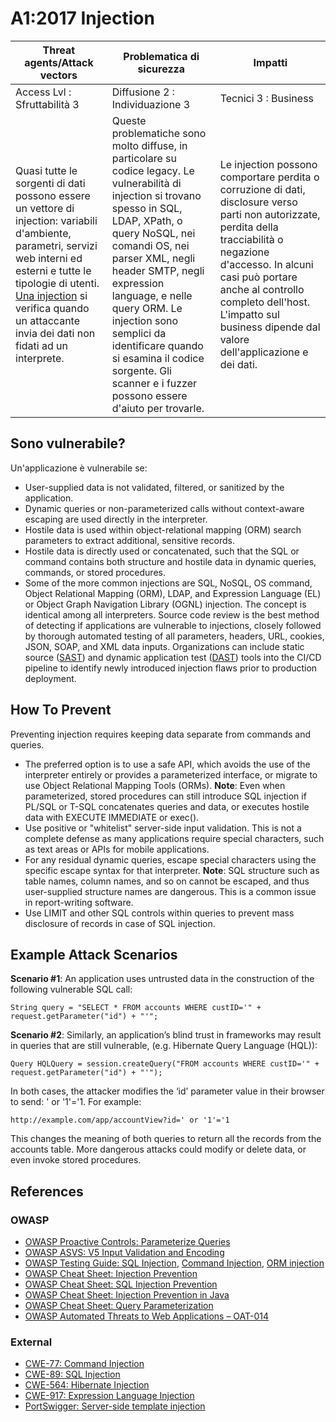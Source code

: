 # A1:2017 Injection

| Threat agents/Attack vectors | Problematica di sicurezza       | Impatti              |
| -- | -- | -- |
| Access Lvl : Sfruttabilità 3 | Diffusione 2 : Individuazione 3 | Tecnici 3 : Business |
| Quasi tutte le sorgenti di dati possono essere un vettore di injection: variabili d'ambiente, parametri, servizi web interni ed esterni e tutte le tipologie di utenti. [Una injection](https://www.owasp.org/index.php/Injection_Flaws) si verifica quando un attaccante invia dei dati non fidati ad un interprete. | Queste problematiche sono molto diffuse, in particolare su codice legacy. Le vulnerabilità di injection si trovano spesso in SQL, LDAP, XPath, o query NoSQL, nei comandi OS, nei parser XML, negli header SMTP, negli expression language, e nelle query ORM. Le injection sono semplici da identificare quando si esamina il codice sorgente. Gli scanner e i fuzzer possono essere d'aiuto per trovarle. |Le injection possono comportare perdita o corruzione di dati, disclosure verso parti non autorizzate, perdita della tracciabilità o negazione d'accesso. In alcuni casi può portare anche al controllo completo dell'host. L'impatto sul business dipende dal valore dell'applicazione e dei dati.|


## Sono vulnerabile?

Un'applicazione è vulnerabile se:

* User-supplied data is not validated, filtered, or sanitized by the application.
* Dynamic queries or non-parameterized calls without context-aware escaping are used directly in the interpreter.  
* Hostile data is used within object-relational mapping (ORM) search parameters to extract additional, sensitive records.
* Hostile data is directly used or concatenated, such that the SQL or command contains both structure and hostile data in dynamic queries, commands, or stored procedures.
* Some of the more common injections are SQL, NoSQL, OS command, Object Relational Mapping (ORM), LDAP, and Expression Language (EL) or Object Graph Navigation Library (OGNL) injection. The concept is identical among all interpreters. Source code review is the best method of detecting if applications are vulnerable to injections, closely followed by thorough automated testing of all parameters, headers, URL, cookies, JSON, SOAP, and XML data inputs. Organizations can include static source ([SAST](https://www.owasp.org/index.php/Source_Code_Analysis_Tools)) and dynamic application test ([DAST](https://www.owasp.org/index.php/Category:Vulnerability_Scanning_Tools)) tools into the CI/CD pipeline to identify newly introduced injection flaws prior to production deployment.

## How To Prevent

Preventing injection requires keeping data separate from commands and queries.

* The preferred option is to use a safe API, which avoids the use of the interpreter entirely or provides a parameterized interface, or migrate to use Object Relational Mapping Tools (ORMs). **Note**: Even when parameterized, stored procedures can still introduce SQL injection if PL/SQL or T-SQL concatenates queries and data, or executes hostile data with EXECUTE IMMEDIATE or exec().
* Use positive or "whitelist" server-side input validation. This is not a complete defense as many applications require special characters, such as text areas or APIs for mobile applications.
* For any residual dynamic queries, escape special characters using the specific escape syntax for that interpreter. **Note**: SQL structure such as table names, column names, and so on cannot be escaped, and thus user-supplied structure names are dangerous. This is a common issue in report-writing software.
* Use LIMIT and other SQL controls within queries to prevent mass disclosure of records in case of SQL injection.

## Example Attack Scenarios

**Scenario #1**: An application uses untrusted data in the construction of the following vulnerable SQL call:

`String query = "SELECT * FROM accounts WHERE custID='" + request.getParameter("id") + "'";`

**Scenario #2**: Similarly, an application’s blind trust in frameworks may result in queries that are still vulnerable, (e.g. Hibernate Query Language (HQL)):

`Query HQLQuery = session.createQuery("FROM accounts WHERE custID='" + request.getParameter("id") + "'");`

In both cases, the attacker modifies the ‘id’ parameter value in their browser to send:  ' or '1'='1. For example:

`http://example.com/app/accountView?id=' or '1'='1`

This changes the meaning of both queries to return all the records from the accounts table. More dangerous attacks could modify or delete data, or even invoke stored procedures.

## References

### OWASP

* [OWASP Proactive Controls: Parameterize Queries](https://www.owasp.org/index.php/OWASP_Proactive_Controls#2:_Parameterize_Queries)
* [OWASP ASVS: V5 Input Validation and Encoding](https://www.owasp.org/index.php/ASVS_V5_Input_validation_and_output_encoding)
* [OWASP Testing Guide: SQL Injection](https://www.owasp.org/index.php/Testing_for_SQL_Injection_(OTG-INPVAL-005)), [Command Injection](https://www.owasp.org/index.php/Testing_for_Command_Injection_(OTG-INPVAL-013)), [ORM injection](https://www.owasp.org/index.php/Testing_for_ORM_Injection_(OTG-INPVAL-007))
* [OWASP Cheat Sheet: Injection Prevention](https://www.owasp.org/index.php/Injection_Prevention_Cheat_Sheet)
* [OWASP Cheat Sheet: SQL Injection Prevention](https://www.owasp.org/index.php/SQL_Injection_Prevention_Cheat_Sheet)
* [OWASP Cheat Sheet: Injection Prevention in Java](https://www.owasp.org/index.php/Injection_Prevention_Cheat_Sheet_in_Java)
* [OWASP Cheat Sheet: Query Parameterization](https://www.owasp.org/index.php/Query_Parameterization_Cheat_Sheet)
* [OWASP Automated Threats to Web Applications – OAT-014](https://www.owasp.org/index.php/OWASP_Automated_Threats_to_Web_Applications)

### External

* [CWE-77: Command Injection](https://cwe.mitre.org/data/definitions/77.html)
* [CWE-89: SQL Injection](https://cwe.mitre.org/data/definitions/89.html)
* [CWE-564: Hibernate Injection](https://cwe.mitre.org/data/definitions/564.html)
* [CWE-917: Expression Language Injection](https://cwe.mitre.org/data/definitions/917.html)
* [PortSwigger: Server-side template injection](https://portswigger.net/kb/issues/00101080_serversidetemplateinjection)
